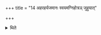 +++
title = "14 अहरहर्यजमानः स्वयमग्निहोत्रञ् जुहुयात्"

+++

<details><summary>थिते</summary>

14. Every day the sacrificer himself should offer (the Agnihotra-libation),
</details>
